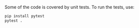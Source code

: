 Some of the code is covered by unit tests. To run the tests, use:
```bash
pip install pytest
pytest .
```
